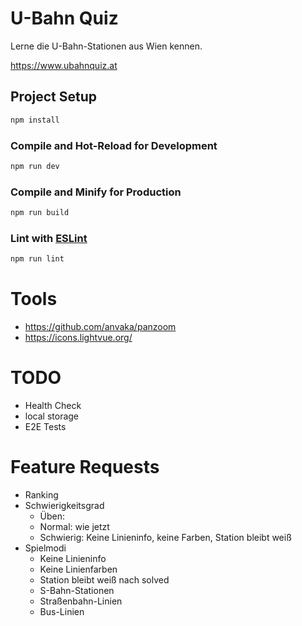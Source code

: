 # U-Bahn Quiz

Lerne die U-Bahn-Stationen aus Wien kennen.

https://www.ubahnquiz.at

## Project Setup

```sh
npm install
```

### Compile and Hot-Reload for Development

```sh
npm run dev
```

### Compile and Minify for Production

```sh
npm run build
```

### Lint with [ESLint](https://eslint.org/)

```sh
npm run lint
```

# Tools

- https://github.com/anvaka/panzoom
- https://icons.lightvue.org/

# TODO

- Health Check
- local storage
- E2E Tests

# Feature Requests

- Ranking
- Schwierigkeitsgrad
  - Üben: 
  - Normal: wie jetzt
  - Schwierig: Keine Linieninfo, keine Farben, Station bleibt weiß
- Spielmodi
  - Keine Linieninfo
  - Keine Linienfarben
  - Station bleibt weiß nach solved
  - S-Bahn-Stationen
  - Straßenbahn-Linien
  - Bus-Linien
